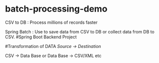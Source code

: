 # batch-processing-demo
CSV to DB : Process millions of records faster

Spring Batch : Use to save data from CSV to DB or collect data from DB to CSV.
#Spring Boot Backend Project

#Transformation of DATA
*Source -> Destination*

CSV -> Data Base
    or 
Data Base -> CSV/XML etc
